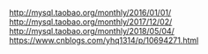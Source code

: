 http://mysql.taobao.org/monthly/2016/01/01/
http://mysql.taobao.org/monthly/2017/12/02/
http://mysql.taobao.org/monthly/2018/05/04/
https://www.cnblogs.com/yhq1314/p/10694271.html

